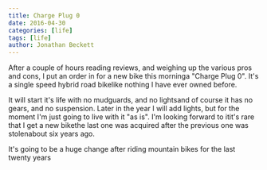 ```yaml
---
title: Charge Plug 0
date: 2016-04-30
categories: [life]
tags: [life]
author: Jonathan Beckett
---
```


After a couple of hours reading reviews, and weighing up the various pros and cons, I put an order in for a new bike this morninga "Charge Plug 0". It's a single speed hybrid road bikelike nothing I have ever owned before.

It will start it's life with no mudguards, and no lightsand of course it has no gears, and no suspension. Later in the year I will add lights, but for the moment I'm just going to live with it "as is". I'm looking forward to itit's rare that I get a new bikethe last one was acquired after the previous one was stolenabout six years ago.

It's going to be a huge change after riding mountain bikes for the last twenty years